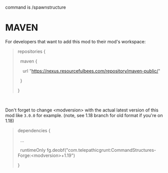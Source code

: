 command is /spawnstructure

# MAVEN

For developers that want to add this mod to their mod's workspace:

<blockquote>repositories {

&nbsp; maven {

&nbsp; &nbsp; url "https://nexus.resourcefulbees.com/repository/maven-public/"

&nbsp; }

}</blockquote>

&nbsp;

Don't forget to change \<modversion> with the actual latest version of this mod like `3.0.0` for example. (note, see 1.18 branch for old format if you're on 1.18)

<blockquote>dependencies {


&nbsp; ...


&nbsp; runtimeOnly fg.deobf("com.telepathicgrunt:CommandStructures-Forge:\<modversion>+1.19")


}</blockquote>
